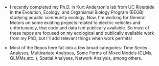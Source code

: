 - I recently completed my Ph.D. in Kurt Anderson's lab from UC Riverside in the  Evolution, Ecology, and Organismal Biology Program (EEOB) studying aquatic community ecology. Now, I'm working for General Motors on some exciting projects related to electric vehicles and unfortunately, that code and data isnt publically available. So most of these repos are focused on my ecological and publically available work from my PhD, but I'll add relevant things when work  permits!

- Most of the Repos here fall into a few broad categories: Time Series Analyses, Multivariate Analyses, Some Forms of Mixed Models (GLMs, GLMMs,etc..), Spatial Analyses, Network Analysis, among others.


<!---
mgree013/mgree013 is a ✨ special ✨ repository because its `README.md` (this file) appears on your GitHub profile.
You can click the Preview link to take a look at your changes.
--->
